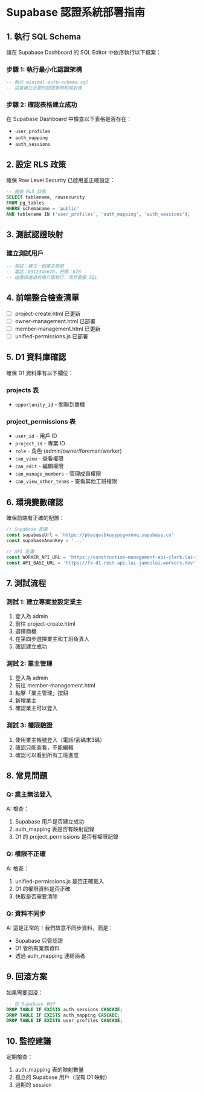 # Supabase 認證系統部署指南

## 1. 執行 SQL Schema

請在 Supabase Dashboard 的 SQL Editor 中依序執行以下檔案：

### 步驟 1: 執行最小化認證架構
```sql
-- 執行 minimal-auth-schema.sql
-- 這會建立必要的認證表格和映射表
```

### 步驟 2: 確認表格建立成功
在 Supabase Dashboard 中檢查以下表格是否存在：
- `user_profiles`
- `auth_mapping`
- `auth_sessions`

## 2. 設定 RLS 政策

確保 Row Level Security 已啟用並正確設定：

```sql
-- 檢查 RLS 狀態
SELECT tablename, rowsecurity 
FROM pg_tables 
WHERE schemaname = 'public' 
AND tablename IN ('user_profiles', 'auth_mapping', 'auth_sessions');
```

## 3. 測試認證映射

### 建立測試用戶
```sql
-- 測試：建立一個業主帳號
-- 電話：0912345678，密碼：678
-- 這應該透過前端介面執行，而非直接 SQL
```

## 4. 前端整合檢查清單

- [ ] project-create.html 已更新
- [ ] owner-management.html 已部署
- [ ] member-management.html 已更新
- [ ] unified-permissions.js 已部署

## 5. D1 資料庫確認

確保 D1 資料庫有以下欄位：

### projects 表
- `opportunity_id` - 關聯到商機

### project_permissions 表
- `user_id` - 用戶 ID
- `project_id` - 專案 ID
- `role` - 角色 (admin/owner/foreman/worker)
- `can_view` - 查看權限
- `can_edit` - 編輯權限
- `can_manage_members` - 管理成員權限
- `can_view_other_teams` - 查看其他工班權限

## 6. 環境變數確認

確保前端有正確的配置：
```javascript
// Supabase 配置
const supabaseUrl = 'https://pbecqosbkuyypsgwxnmq.supabase.co'
const supabaseAnonKey = '...'

// API 配置
const WORKER_API_URL = 'https://construction-management-api-clerk.lai-jameslai.workers.dev'
const API_BASE_URL = 'https://fx-d1-rest-api.lai-jameslai.workers.dev'
```

## 7. 測試流程

### 測試 1: 建立專案並設定業主
1. 登入為 admin
2. 前往 project-create.html
3. 選擇商機
4. 在第四步選擇業主和工班負責人
5. 確認建立成功

### 測試 2: 業主管理
1. 登入為 admin
2. 前往 member-management.html
3. 點擊「業主管理」按鈕
4. 新增業主
5. 確認業主可以登入

### 測試 3: 權限驗證
1. 使用業主帳號登入（電話/密碼末3碼）
2. 確認只能查看，不能編輯
3. 確認可以看到所有工班進度

## 8. 常見問題

### Q: 業主無法登入
A: 檢查：
1. Supabase 用戶是否建立成功
2. auth_mapping 表是否有映射記錄
3. D1 的 project_permissions 是否有權限記錄

### Q: 權限不正確
A: 檢查：
1. unified-permissions.js 是否正確載入
2. D1 的權限資料是否正確
3. 快取是否需要清除

### Q: 資料不同步
A: 這是正常的！我們故意不同步資料，而是：
- Supabase 只管認證
- D1 管所有業務資料
- 透過 auth_mapping 連結兩者

## 9. 回滾方案

如果需要回滾：
```sql
-- 在 Supabase 執行
DROP TABLE IF EXISTS auth_sessions CASCADE;
DROP TABLE IF EXISTS auth_mapping CASCADE;
DROP TABLE IF EXISTS user_profiles CASCADE;
```

## 10. 監控建議

定期檢查：
1. auth_mapping 表的映射數量
2. 孤立的 Supabase 用戶（沒有 D1 映射）
3. 過期的 session